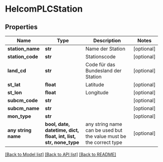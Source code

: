 # HelcomPLCStation


## Properties
Name | Type | Description | Notes
------------ | ------------- | ------------- | -------------
**station_name** | **str** | Name der Station | [optional] 
**station_code** | **str** | Stationscode | [optional] 
**land_cd** | **str** | Code für das Bundesland der Station | [optional] 
**st_lat** | **float** | Latitude | [optional] 
**st_lon** | **float** | Longitude | [optional] 
**subcm_code** | **str** |  | [optional] 
**subcm_name** | **str** |  | [optional] 
**mon_type** | **str** |  | [optional] 
**any string name** | **bool, date, datetime, dict, float, int, list, str, none_type** | any string name can be used but the value must be the correct type | [optional]

[[Back to Model list]](../README.md#documentation-for-models) [[Back to API list]](../README.md#documentation-for-api-endpoints) [[Back to README]](../README.md)


